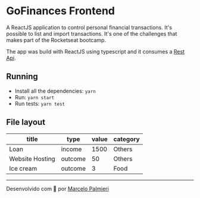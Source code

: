 # GoFinances Frontend
A ReactJS application to control personal financial transactions. It's possible to list and import transactions. It's one of the challenges that makes part of the Rocketseat bootcamp.

The app was build with ReactJS using typescript and it consumes a [Rest Api](https://github.com/palmierisousa/typeorm-upload).

## Running
- Install all the dependencies: `yarn`
- Run: `yarn start`
- Run tests: `yarn test`

## File layout

|title          |type   |value|category|
|-------------- |-------|-----|--------|
|Loan           |income |1500 |Others  |
|Website Hosting|outcome|50   |Others  |
|Ice cream      |outcome|3    |Food    |

---
Desenvolvido com :purple_heart: por [Marcelo Palmieri](https://www.linkedin.com/in/marcelo-palmieri)
